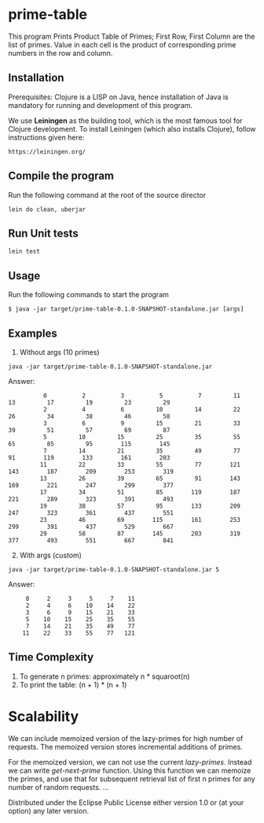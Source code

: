 # prime-table

This program Prints Product Table of Primes; First Row, First Column are the list of primes.
Value in each cell is the product of corresponding prime numbers in the row and column.

## Installation

Prerequisites: Clojure is a LISP on Java, hence installation of Java is mandatory for running and development of this program.

We use **Leiningen** as the building tool, which is the most famous tool for Clojure development. To install Leiningen (which also installs Clojure), follow instructions given here:
```
https://leiningen.org/
```
## Compile the program

Run the following command at the root of the source director
```
lein do clean, uberjar
```

## Run Unit tests
```
lein test
```

## Usage

Run the following commands to start the program

    $ java -jar target/prime-table-0.1.0-SNAPSHOT-standalone.jar [args]


## Examples
1. Without args (10 primes)

```java -jar target/prime-table-0.1.0-SNAPSHOT-standalone.jar```

Answer:
```
          0          2          3          5          7         11         13         17         19         23         29
          2          4          6         10         14         22         26         34         38         46         58
          3          6          9         15         21         33         39         51         57         69         87
          5         10         15         25         35         55         65         85         95        115        145
          7         14         21         35         49         77         91        119        133        161        203
         11         22         33         55         77        121        143        187        209        253        319
         13         26         39         65         91        143        169        221        247        299        377
         17         34         51         85        119        187        221        289        323        391        493
         19         38         57         95        133        209        247        323        361        437        551
         23         46         69        115        161        253        299        391        437        529        667
         29         58         87        145        203        319        377        493        551        667        841
```

2. With args (custom)

```java -jar target/prime-table-0.1.0-SNAPSHOT-standalone.jar 5```

Answer:
```
     0     2     3     5     7    11
     2     4     6    10    14    22
     3     6     9    15    21    33
     5    10    15    25    35    55
     7    14    21    35    49    77
    11    22    33    55    77   121
```

## Time Complexity

1. To generate n primes: approximately n * squaroot(n)
2. To print the table: (n + 1) * (n + 1)

# Scalability

We can include memoized version of the lazy-primes for high number of requests. The memoized version stores incremental additions of primes.

For the memoized version, we can not use the current *lazy-primes*. Instead we can write *get-next-prime* function. Using this function we can memoize the primes, and use that for subsequent retrieval list of first n primes for any number of random requests.
...

Distributed under the Eclipse Public License either version 1.0 or (at
your option) any later version.

